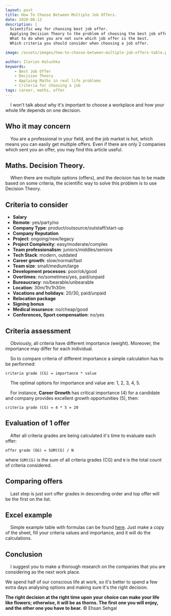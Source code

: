 ```yaml
---
layout: post
title: How To Choose Between Multiple Job Offers.
date: 2020-06-12
description: |
  Scientific way for choosing best job offer. 
  Applying Decision Theory to the problem of choosing the best job offer.
  What to do when you are not sure which job offer is the best.
  Which criteria you should consider when choosing a job offer.

image: /assets/images/how-to-choose-between-multiple-job-offers-table.png

author: Ilarion Halushka
keywords:
    - Best Job Offer
    - Decision Theory
    - Applying Maths in real life problems
    - Criteria for choosing a job
tags: career, maths, offer
---
```


&nbsp;&nbsp;&nbsp; I won't talk about why it's important to choose a workplace and how your whole life depends on one decision.

## Who it may concern

&nbsp;&nbsp;&nbsp; You are a professional in your field, and the job market is hot, which means you can easily get multiple offers.
Even if there are only 2 companies which sent you an offer, you may find this article useful.

## Maths. Decision Theory.

&nbsp;&nbsp;&nbsp; When there are multiple options (offers), and the decision has to be made based on some criteria,
the scientific way to solve this problem is to use Decision Theory.

## Criteria to consider

* **Salary**
* **Remote**: yes/party/no
* **Company Type**: product/outsource/outstaff/start-up
* **Company Reputation**
* **Project**: ongoing/new/legacy
* **Project Complexity**: easy/moderate/complex
* **Team professionalism**: juniors/middles/seniors
* **Tech Stack**: modern, outdated
* **Career growth**: slow/normal/fast
* **Team size**: small/medium/large
* **Development processes**: poor/ok/good
* **Overtimes**: no/sometimes/yes, paid/unpaid
* **Bureaucracy**: no/bearable/unbearable
* **Location**: 30m/1h/1h30m
* **Vacations and holidays**: 20/30, paid/unpaid 
* **Relocation package**
* **Signing bonus**
* **Medical insurance**: no/cheap/good
* **Conferences, Sport compensation**: no/yes

## Criteria assessment

&nbsp;&nbsp;&nbsp; Obviously, all criteria have different importance (weight).
Moreover, the importance may differ for each individual.

&nbsp;&nbsp;&nbsp; So to compare criteria of different importance a simple calculation has to be performed:

```criteria grade (CG) = importance * value```

&nbsp;&nbsp;&nbsp; The optimal options for importance and value are: 1, 2, 3, 4, 5.

&nbsp;&nbsp;&nbsp; For instance, **Career Growth** has critical importance (4) for a candidate
 and company provides excellent growth opportunities (5), then: 
 
```criteria grade (CG) = 4 * 5 = 20```

## Evaluation of 1 offer

&nbsp;&nbsp;&nbsp; After all criteria grades are being calculated it's time to evaluate each offer:

```offer grade (OG) = SUM(CG) / N```

where `SUM(CG)` is the sum of all criteria grades (CG) and `N` is the total count of criteria considered.

## Comparing offers

&nbsp;&nbsp;&nbsp; Last step is just sort offer grades in descending order
and top offer will be the first on the list.


## Excel example

&nbsp;&nbsp;&nbsp; Simple example table with formulas can be found [here](https://docs.google.com/spreadsheets/d/1FxxJnf5xfQh8zEDunn90jcqkF2UM8rv2e9bo47EbXLQ/edit?usp=sharing).
Just make a copy of the sheet, fill your criteria values and importance,
 and it will do the calculations.
 

## Conclusion

&nbsp;&nbsp;&nbsp; I suggest you to make a thorough research on the companies that you are considering as the next work place.

We spend half of our conscious life at work, so it's better to spend a few extra days analysing options and making sure it's the right decision.
 
**The right decision at the right time upon your choice can make your life like flowers; otherwise, it will be as thorns. The first one you will enjoy, and the other one you have to bear.**
© Ehsan Sehgal







